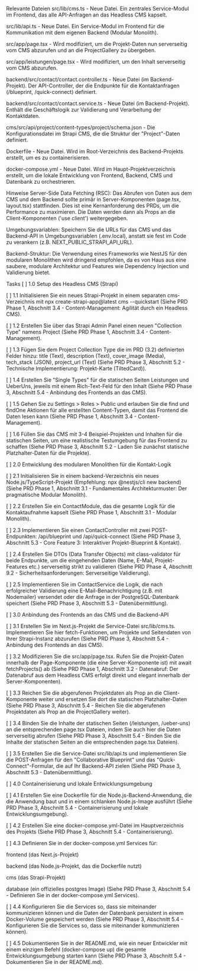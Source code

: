 Relevante Dateien
src/lib/cms.ts - Neue Datei. Ein zentrales Service-Modul im Frontend, das alle API-Anfragen an das Headless CMS kapselt.

src/lib/api.ts - Neue Datei. Ein Service-Modul im Frontend für die Kommunikation mit dem eigenen Backend (Modular Monolith).

src/app/page.tsx - Wird modifiziert, um die Projekt-Daten nun serverseitig vom CMS abzurufen und an die ProjectGallery zu übergeben.

src/app/leistungen/page.tsx - Wird modifiziert, um den Inhalt serverseitig vom CMS abzurufen.

backend/src/contact/contact.controller.ts - Neue Datei (im Backend-Projekt). Der API-Controller, der die Endpunkte für die Kontaktanfragen (/blueprint, /quick-connect) definiert.

backend/src/contact/contact.service.ts - Neue Datei (im Backend-Projekt). Enthält die Geschäftslogik zur Validierung und Verarbeitung der Kontaktdaten.

cms/src/api/project/content-types/project/schema.json - Die Konfigurationsdatei im Strapi CMS, die die Struktur der "Project"-Daten definiert.

Dockerfile - Neue Datei. Wird im Root-Verzeichnis des Backend-Projekts erstellt, um es zu containerisieren.

docker-compose.yml - Neue Datei. Wird im Haupt-Projektverzeichnis erstellt, um die lokale Entwicklung von Frontend, Backend, CMS und Datenbank zu orchestrieren.

Hinweise
Server-Side Data Fetching (RSC): Das Abrufen von Daten aus dem CMS und dem Backend sollte primär in Server-Komponenten (page.tsx, layout.tsx) stattfinden. Dies ist eine Kernanforderung des PRDs, um die Performance zu maximieren. Die Daten werden dann als Props an die Client-Komponenten ('use client') weitergegeben.

Umgebungsvariablen: Speichern Sie die URLs für das CMS und das Backend-API in Umgebungsvariablen (.env.local), anstatt sie fest im Code zu verankern (z.B. NEXT_PUBLIC_STRAPI_API_URL).

Backend-Struktur: Die Verwendung eines Frameworks wie NestJS für den modularen Monolithen wird dringend empfohlen, da es von Haus aus eine saubere, modulare Architektur und Features wie Dependency Injection und Validierung bietet.

Tasks
[ ] 1.0 Setup des Headless CMS (Strapi)

[ ] 1.1 Initialisieren Sie ein neues Strapi-Projekt in einem separaten cms-Verzeichnis mit npx create-strapi-app@latest cms --quickstart (Siehe PRD Phase 1, Abschnitt 3.4 - Content-Management: Agilität durch ein Headless CMS).

[ ] 1.2 Erstellen Sie über das Strapi Admin Panel einen neuen "Collection Type" namens Project (Siehe PRD Phase 1, Abschnitt 3.4 - Content-Management).

[ ] 1.3 Fügen Sie dem Project Collection Type die im PRD (3.2) definierten Felder hinzu: title (Text), description (Text), cover_image (Media), tech_stack (JSON), project_url (Text) (Siehe PRD Phase 3, Abschnitt 5.2 - Technische Implementierung: Projekt-Karte (TiltedCard)).

[ ] 1.4 Erstellen Sie "Single Types" für die statischen Seiten Leistungen und UeberUns, jeweils mit einem Rich-Text-Feld für den Inhalt (Siehe PRD Phase 3, Abschnitt 5.4 - Anbindung des Frontends an das CMS).

[ ] 1.5 Gehen Sie zu Settings > Roles > Public und erlauben Sie die find und findOne Aktionen für alle erstellten Content-Typen, damit das Frontend die Daten lesen kann (Siehe PRD Phase 1, Abschnitt 3.4 - Content-Management).

[ ] 1.6 Füllen Sie das CMS mit 3-4 Beispiel-Projekten und Inhalten für die statischen Seiten, um eine realistische Testumgebung für das Frontend zu schaffen (Siehe PRD Phase 3, Abschnitt 5.2 - Laden Sie zunächst statische Platzhalter-Daten für die Projekte).

[ ] 2.0 Entwicklung des modularen Monolithen für die Kontakt-Logik

[ ] 2.1 Initialisieren Sie in einem backend-Verzeichnis ein neues Node.js/TypeScript-Projekt (Empfehlung: npx @nestjs/cli new backend) (Siehe PRD Phase 1, Abschnitt 3.1 - Fundamentales Architekturmuster: Der pragmatische Modular Monolith).

[ ] 2.2 Erstellen Sie ein ContactModule, das die gesamte Logik für die Kontaktaufnahme kapselt (Siehe PRD Phase 1, Abschnitt 3.1 - Modular Monolith).

[ ] 2.3 Implementieren Sie einen ContactController mit zwei POST-Endpunkten: /api/blueprint und /api/quick-connect (Siehe PRD Phase 3, Abschnitt 5.3 - Core Feature 3: Interaktiver Projekt-Blueprint & Kontakt).

[ ] 2.4 Erstellen Sie DTOs (Data Transfer Objects) mit class-validator für beide Endpunkte, um die eingehenden Daten (Name, E-Mail, Projekt-Features etc.) serverseitig strikt zu validieren (Siehe PRD Phase 4, Abschnitt 9.2 - Sicherheitsanforderungen: Serverseitige Validierung).

[ ] 2.5 Implementieren Sie im ContactService die Logik, die nach erfolgreicher Validierung eine E-Mail-Benachrichtigung (z.B. mit Nodemailer) versendet oder die Anfrage in der PostgreSQL-Datenbank speichert (Siehe PRD Phase 3, Abschnitt 5.3 - Datenübermittlung).

[ ] 3.0 Anbindung des Frontends an das CMS und die Backend-API

[ ] 3.1 Erstellen Sie im Next.js-Projekt die Service-Datei src/lib/cms.ts. Implementieren Sie hier fetch-Funktionen, um Projekte und Seitendaten von Ihrer Strapi-Instanz abzurufen (Siehe PRD Phase 3, Abschnitt 5.4 - Anbindung des Frontends an das CMS).

[ ] 3.2 Modifizieren Sie die src/app/page.tsx. Rufen Sie die Projekt-Daten innerhalb der Page-Komponente (die eine Server-Komponente ist) mit await fetchProjects() ab (Siehe PRD Phase 1, Abschnitt 3.2 - Datenabruf: Der Datenabruf aus dem Headless CMS erfolgt direkt und elegant innerhalb der Server-Komponenten).

[ ] 3.3 Reichen Sie die abgerufenen Projektdaten als Prop an die <ProjectGallery /> Client-Komponente weiter und ersetzen Sie dort die statischen Platzhalter-Daten (Siehe PRD Phase 3, Abschnitt 5.4 - Reichen Sie die abgerufenen Projektdaten als Prop an die ProjectGallery weiter).

[ ] 3.4 Binden Sie die Inhalte der statischen Seiten (/leistungen, /ueber-uns) an die entsprechenden page.tsx Dateien, indem Sie auch hier die Daten serverseitig abrufen (Siehe PRD Phase 3, Abschnitt 5.4 - Binden Sie die Inhalte der statischen Seiten an die entsprechenden page.tsx Dateien).

[ ] 3.5 Erstellen Sie die Service-Datei src/lib/api.ts und implementieren Sie die POST-Anfragen für den "Collaborative Blueprint" und das "Quick-Connect"-Formular, die auf Ihr Backend-API zielen (Siehe PRD Phase 3, Abschnitt 5.3 - Datenübermittlung).

[ ] 4.0 Containerisierung und lokale Entwicklungsumgebung

[ ] 4.1 Erstellen Sie eine Dockerfile für die Node.js-Backend-Anwendung, die die Anwendung baut und in einem schlanken Node.js-Image ausführt (Siehe PRD Phase 3, Abschnitt 5.4 - Containerisierung und lokale Entwicklungsumgebung).

[ ] 4.2 Erstellen Sie eine docker-compose.yml-Datei im Hauptverzeichnis des Projekts (Siehe PRD Phase 3, Abschnitt 5.4 - Containerisierung).

[ ] 4.3 Definieren Sie in der docker-compose.yml Services für:

frontend (das Next.js-Projekt)

backend (das Node.js-Projekt, das die Dockerfile nutzt)

cms (das Strapi-Projekt)

database (ein offizielles postgres Image) (Siehe PRD Phase 3, Abschnitt 5.4 - Definieren Sie in der docker-compose.yml Services).

[ ] 4.4 Konfigurieren Sie die Services so, dass sie miteinander kommunizieren können und die Daten der Datenbank persistent in einem Docker-Volume gespeichert werden (Siehe PRD Phase 3, Abschnitt 5.4 - Konfigurieren Sie die Services so, dass sie miteinander kommunizieren können).

[ ] 4.5 Dokumentieren Sie in der README.md, wie ein neuer Entwickler mit einem einzigen Befehl (docker-compose up) die gesamte Entwicklungsumgebung starten kann (Siehe PRD Phase 3, Abschnitt 5.4 - Dokumentieren Sie in der README.md).